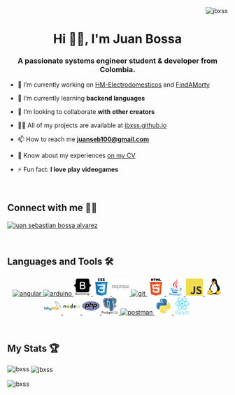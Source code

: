 <p align="right"> <img src="https://komarev.com/ghpvc/?username=jbxss&label=Profile%20views&color=ef0515&style=flat" alt="jbxss" /> </p>

<h1 align="center">Hi 👋🏼, I'm Juan Bossa</h1>
<h3 align="center">A passionate systems engineer student & developer from Colombia.</h3>



- 🔭 I’m currently working on [HM-Electrodomesticos](https://github.com/JBxss/HM-Electrodomesticos) and [FindAMorty](https://github.com/JBxss/FindAMorty)

- 🌱 I’m currently learning **backend languages**

- 👯 I’m looking to collaborate **with other creators**

- 👨‍💻 All of my projects are available at [jbxss.github.io](https://jbxss.github.io/)

- 📫 How to reach me **juanseb100@gmail.com**

- 📄 Know about my experiences [on my CV](https://drive.google.com/drive/folders/1Jjtmv2XNjMguUCpjJJ94yt6Hgwh0aoh_)

- ⚡ Fun fact: **I love play videogames**

<br>

## Connect with me 🤝🏻
<p align="left">
<a href="https://linkedin.com/in/jbxss" target="blank"><img align="center" src="https://raw.githubusercontent.com/rahuldkjain/github-profile-readme-generator/master/src/images/icons/Social/linked-in-alt.svg" alt="juan sebastian bossa alvarez" height="30" width="40" /></a>
</p>

<br>

## Languages and Tools 🛠️ 
<p align="center"> <a href="https://angular.io" target="_blank" rel="noreferrer"> <img src="https://angular.io/assets/images/logos/angular/angular.svg" alt="angular" width="40" height="40"/> </a> <a href="https://www.arduino.cc/" target="_blank" rel="noreferrer"> <img src="https://cdn.worldvectorlogo.com/logos/arduino-1.svg" alt="arduino" width="40" height="40"/> </a> <a href="https://getbootstrap.com" target="_blank" rel="noreferrer"> <img src="https://raw.githubusercontent.com/devicons/devicon/master/icons/bootstrap/bootstrap-plain-wordmark.svg" alt="bootstrap" width="40" height="40"/> </a> <a href="https://www.w3schools.com/css/" target="_blank" rel="noreferrer"> <img src="https://raw.githubusercontent.com/devicons/devicon/master/icons/css3/css3-original-wordmark.svg" alt="css3" width="40" height="40"/> </a> <a href="https://expressjs.com" target="_blank" rel="noreferrer"> <img src="https://raw.githubusercontent.com/devicons/devicon/master/icons/express/express-original-wordmark.svg" alt="express" width="40" height="40"/> </a> <a href="https://git-scm.com/" target="_blank" rel="noreferrer"> <img src="https://www.vectorlogo.zone/logos/git-scm/git-scm-icon.svg" alt="git" width="40" height="40"/> </a> <a href="https://www.w3.org/html/" target="_blank" rel="noreferrer"> <img src="https://raw.githubusercontent.com/devicons/devicon/master/icons/html5/html5-original-wordmark.svg" alt="html5" width="40" height="40"/> </a> <a href="https://www.java.com" target="_blank" rel="noreferrer"> <img src="https://raw.githubusercontent.com/devicons/devicon/master/icons/java/java-original.svg" alt="java" width="40" height="40"/> </a> <a href="https://developer.mozilla.org/en-US/docs/Web/JavaScript" target="_blank" rel="noreferrer"> <img src="https://raw.githubusercontent.com/devicons/devicon/master/icons/javascript/javascript-original.svg" alt="javascript" width="40" height="40"/> </a> <a href="https://www.linux.org/" target="_blank" rel="noreferrer"> <img src="https://raw.githubusercontent.com/devicons/devicon/master/icons/linux/linux-original.svg" alt="linux" width="40" height="40"/> </a> <a href="https://www.mysql.com/" target="_blank" rel="noreferrer"> <img src="https://raw.githubusercontent.com/devicons/devicon/master/icons/mysql/mysql-original-wordmark.svg" alt="mysql" width="40" height="40"/> </a> <a href="https://nodejs.org" target="_blank" rel="noreferrer"> <img src="https://raw.githubusercontent.com/devicons/devicon/master/icons/nodejs/nodejs-original-wordmark.svg" alt="nodejs" width="40" height="40"/> </a> <a href="https://www.php.net" target="_blank" rel="noreferrer"> <img src="https://raw.githubusercontent.com/devicons/devicon/master/icons/php/php-original.svg" alt="php" width="40" height="40"/> </a> <a href="https://www.postgresql.org" target="_blank" rel="noreferrer"> <img src="https://raw.githubusercontent.com/devicons/devicon/master/icons/postgresql/postgresql-original-wordmark.svg" alt="postgresql" width="40" height="40"/> </a> <a href="https://postman.com" target="_blank" rel="noreferrer"> <img src="https://www.vectorlogo.zone/logos/getpostman/getpostman-icon.svg" alt="postman" width="40" height="40"/> </a> <a href="https://www.python.org" target="_blank" rel="noreferrer"> <img src="https://raw.githubusercontent.com/devicons/devicon/master/icons/python/python-original.svg" alt="python" width="40" height="40"/> </a> <a href="https://reactjs.org/" target="_blank" rel="noreferrer"> <img src="https://raw.githubusercontent.com/devicons/devicon/master/icons/react/react-original-wordmark.svg" alt="react" width="40" height="40"/> </a> </p>

<br>

## My Stats 🏆 

<p><img align="left" src="https://github-readme-stats.vercel.app/api/top-langs?username=jbxss&show_icons=true&locale=en&layout=compact" alt="jbxss" /></p>
 
<p>&nbsp;<img align="center" src="https://github-readme-stats.vercel.app/api?username=jbxss&show_icons=true&locale=en" alt="jbxss" /></p>

<p><img align="center" src="https://github-readme-streak-stats.herokuapp.com/?user=jbxss&" alt="jbxss" /></p>






